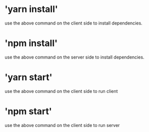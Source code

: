 # 'yarn install'
use the above command on the client side to install dependencies.

# 'npm install'
use the above command on the server side to install dependencies.

# 'yarn start'
use the above command on the client side to run client

# 'npm start'
use the above command on the client side to run server
